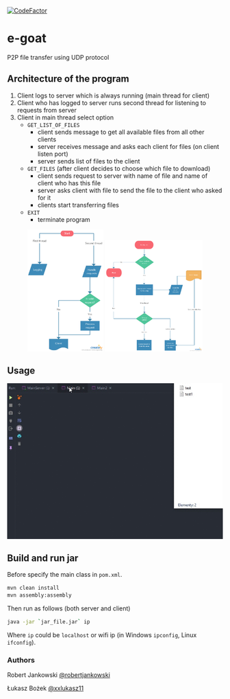 [![CodeFactor](https://www.codefactor.io/repository/github/robertjankowski/e-goat/badge)](https://www.codefactor.io/repository/github/robertjankowski/e-goat)

# e-goat
P2P file transfer using UDP protocol

## Architecture of the program

1. Client logs to server which is always running (main thread for client)
2. Client who has logged to server runs second thread for listening to requests from server
3. Client in main thread select option
    - `GET_LIST_OF_FILES` 
        - client sends message to get all available files from all other clients
        - server receives message and asks each client for files (on client listen port)
        - server sends list of files to the client
    - `GET_FILES` (after client decides to choose which file to download)
        - client sends request to server with name of file and name of client who has this file
        - server asks client with file to send the file to the client who asked for it
        - clients start transferring files
    - `EXIT` 
        - terminate program 
  
<p align="center">
  <img title="Server diagram" src="images/e-goat-server.png" width="35%"/>
  <img title="Client diagram" src="images/e-goat-client.png" width="45%"/>
</p>

## Usage 
![example_usage](images/example.gif)

## Build and run jar
Before specify the main class in `pom.xml`.
```bash
mvn clean install
mvn assembly:assembly
```
Then run as follows (both server and client)
```bash
java -jar `jar_file.jar` ip
```
Where `ip` could be `localhost` or wifi ip (in Windows `ipconfig`, Linux `ifconfig`).


### Authors
Robert Jankowski [@robertjankowski](https://github.com/robertjankowski)

Łukasz Bożek     [@xxlukasz11](https://github.com/xxlukasz11)
